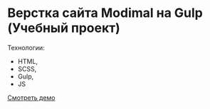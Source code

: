 # Верстка сайта Modimal на Gulp (Учебный проект)
Технологии:

- HTML,
- SCSS,
- Gulp,
- JS


[Смотреть демо](https://mihail-css.github.io/modimal-g/)
